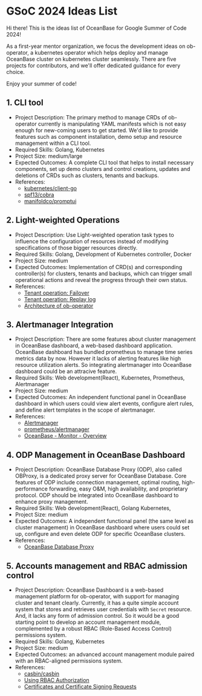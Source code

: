 # GSoC 2024 Ideas List

Hi there! This is the ideas list of OceanBase for Google Summer of Code 2024! 

As a first-year mentor organization, we focus the development ideas on ob-operator, a kubernetes operator which helps deploy and manage OceanBase cluster on kubernetes cluster seamlessly. There are five projects for contributors, and we'll offer dedicated guidance for every choice.

Enjoy your summer of code!

## 1. CLI tool

* Project Description: The primary method to manage CRDs of ob-operator currently is manipulating YAML manifests which is not easy enough for new-coming users to get started. We'd like to provide features such as component installation, demo setup and resource management within a CLI tool.
* Required Skills: Golang, Kubernetes
* Project Size: medium/large
* Expected Outcomes: A complete CLI tool that helps to install necessary components, set up demo clusters and control creations, updates and deletions of CRDs such as clusters, tenants and backups. 
* References: 
  * [kubernetes/client-go](https://github.com/kubernetes/client-go)
  * [spf13/cobra](https://github.com/spf13/cobra)
  * [manifoldco/promptui](https://github.com/manifoldco/promptui)


## 2. Light-weighted Operations

* Project Description: Use Light-weighted operation task types to influence the configuration of resources instead of modifying specifications of those bigger resources directly.
* Required Skills: Golang, Development of Kubernetes controller, Docker
* Project Size: medium
* Expected Outcomes: Implementation of CRD(s) and corresponding controller(s) for clusters, tenants and backups, which can trigger small operational actions and reveal the progress through their own status.
* References: 
  * [Tenant operation: Failover](https://en.oceanbase.com/docs/common-oceanbase-database-10000000001106036)
  * [Tenant operation: Replay log](https://en.oceanbase.com/docs/common-oceanbase-database-10000000001103949)
  * [Architecture of ob-operator](https://oceanbase.github.io/ob-operator/docs/en_US/arch.html)


## 3. Alertmanager Integration

* Project Description: There are some features about cluster management in OceanBase dashboard, a web-based dashboard application. OceanBase dashboard has bundled prometheus to manage time series metrics data by now. However it lacks of alerting features like high resource utilization alerts. So integrating alertmanager into OceanBase dashboard could be an attracive feature.
* Required Skills: Web development(React), Kubernetes, Prometheus, Alertmanager
* Project Size: medium
* Expected Outcomes: An independent functional panel in OceanBase dashboard in which users could view alert events, configure alert rules, and define alert templates in the scope of alertmanager.
* References: 
  * [Alertmanager](https://prometheus.io/docs/alerting/latest/alertmanager/)
  * [prometheus/alertmanager](https://github.com/prometheus/alertmanager)
  * [OceanBase - Monitor - Overview](https://en.oceanbase.com/docs/common-oceanbase-database-10000000001103563)


## 4. ODP Management in OceanBase Dashboard

* Project Description: OceanBase Database Proxy (ODP), also called OBProxy, is a dedicated proxy server for OceanBase Database. Core features of ODP include connection management, optimal routing, high-performance forwarding, easy O&M, high availability, and proprietary protocol. ODP should be integrated into OceanBase dashboard to enhance proxy management.
* Required Skills: Web development(React), Golang Kubernetes,
* Project Size: medium
* Expected Outcomes: A independent functional panel (the same level as cluster management) in OceanBase dashboard where users could set up, configure and even delete ODP for specific OceanBase clusters.
* References: 
  * [OceanBase Database Proxy](https://en.oceanbase.com/docs/odp-en)


## 5. Accounts management and RBAC admission control

* Project Description: OceanBase Dashboard is a web-based management platform for ob-operator, with support for managing cluster and tenant clearly. Currently, it has a quite simple account system that stores and retrieves user credentials with `Secret` resource. And, it lacks any form of admission control. So it would be a good starting point to develop an account management module, complemented by a robust RBAC (Role-Based Access Control) permissions system.
* Required Skills: Golang, Kubernetes
* Project Size: medium
* Expected Outcomes: an advanced account management module paired with an RBAC-aligned permissions system.
* References: 
  * [casbin/casbin](https://github.com/casbin/casbin)
  * [Using RBAC Authorization](https://kubernetes.io/docs/reference/access-authn-authz/rbac/)
  * [Certificates and Certificate Signing Requests](https://kubernetes.io/docs/reference/access-authn-authz/certificate-signing-requests/)
